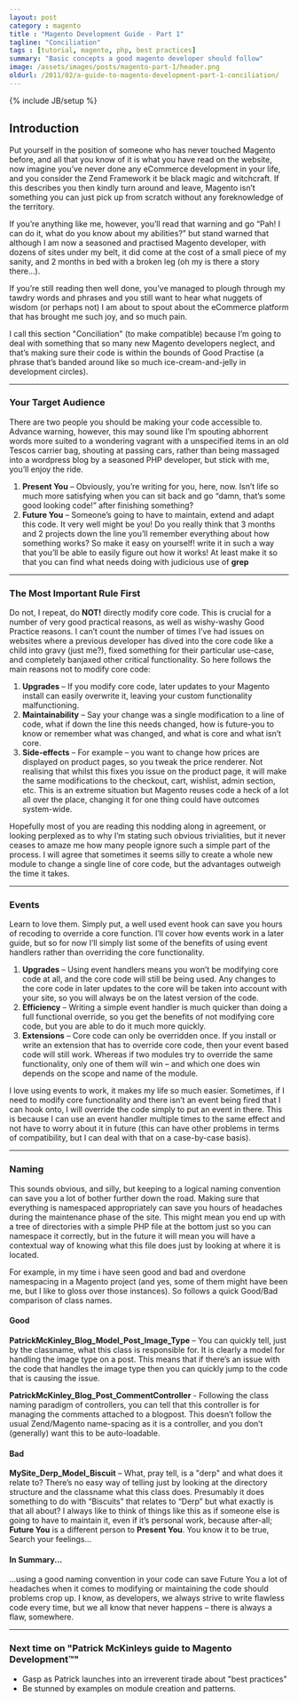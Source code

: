 ```yaml
---
layout: post
category : magento
title : "Magento Development Guide - Part 1"
tagline: "Conciliation"
tags : [tutorial, magento, php, best practices]
summary: "Basic concepts a good magento developer should follow"
image: /assets/images/posts/magento-part-1/header.png
oldurl: /2011/02/a-guide-to-magento-development-part-1-conciliation/
---
```

{% include JB/setup %}

## Introduction

Put yourself in the position of someone who has never touched Magento before, and all that you know of it is what you have read on the website, now imagine you’ve never done any eCommerce development in your life, and you consider the Zend Framework it be black magic and witchcraft. If this describes you then kindly turn around and leave, Magento isn’t something you can just pick up from scratch without any foreknowledge of the territory.

If you’re anything like me, however, you’ll read that warning and go “Pah! I can do it, what do you know about my abilities?” but stand warned that although I am now a seasoned and practised Magento developer, with dozens of sites under my belt, it did come at the cost of a small piece of my sanity, and 2 months in bed with a broken leg (oh my is there a story there…).

If you’re still reading then well done, you’ve managed to plough through my tawdry words and phrases and you still want to hear what nuggets of wisdom (or perhaps not) I am about to spout about the eCommerce platform that has brought me such joy, and so much pain.

I call this section "Conciliation" (to make compatible) because I’m going to deal with something that so many new Magento developers neglect, and that’s making sure their code is within the bounds of Good Practise (a phrase that’s banded around like so much ice-cream-and-jelly in development circles).

---

### Your Target Audience

There are two people you should be making your code accessible to. Advance warning, however, this may sound like I’m spouting abhorrent words more suited to a wondering vagrant with a unspecified items in an old Tescos carrier bag, shouting at passing cars, rather than being massaged into a wordpress blog by a seasoned PHP developer, but stick with me, you’ll enjoy the ride.

 1. **Present You** – Obviously, you’re writing for you, here, now. Isn’t life so much more satisfying when you can sit back and go “damn, that’s some good looking code!” after finishing something?
 2. **Future You** – Someone’s going to have to maintain, extend and adapt this code. It very well might be you! Do you really think that 3 months and 2 projects down the line you’ll remember everything about how something works? So make it easy on yourself! write it in such a way that you’ll be able to easily figure out how it works! At least make it so that you can find what needs doing with judicious use of **grep**

---

### The Most Important Rule First

Do not, I repeat, do **NOT!** directly modify core code. This is crucial for a number of very good practical reasons, as well as wishy-washy Good Practice reasons. I can’t count the number of times I’ve had issues on websites where a previous developer has dived into the core code like a child into gravy (just me?), fixed something for their particular use-case, and completely banjaxed other critical functionality. So here follows the main reasons not to modify core code:

 1. **Upgrades** – If you modify core code, later updates to your Magento install can easily overwrite it, leaving your custom functionality malfunctioning.
 2. **Maintainability** – Say your change was a single modification to a line of code, what if down the line this needs changed, how is future-you to know or remember what was changed, and what is core and what isn’t core.
 3. **Side-effects** – For example – you want to change how prices are displayed on product pages, so you tweak the price renderer. Not realising that whilst this fixes you issue on the product page, it will make the same modifications to the checkout, cart, wishlist, admin section, etc. This is an extreme situation but Magento reuses code a heck of a lot all over the place, changing it for one thing could have outcomes system-wide.

Hopefully most of you are reading this nodding along in agreement, or looking perplexed as to why I’m stating such obvious trivialities, but it never ceases to amaze me how many people ignore such a simple part of the process. I will agree that sometimes it seems silly to create a whole new module to change a single line of core code, but the advantages outweigh the time it takes.

---

### Events

Learn to love them. Simply put, a well used event hook can save you hours of recoding to override a core function.  I’ll cover how events work in a later guide, but so for now I’ll simply list some of the benefits of using event handlers rather than overriding the core functionality.

 1. **Upgrades** – Using event handlers means you won’t be modifying core code at all, and the core code will still be being used. Any changes to the core code in later updates to the core will be taken into account with your site, so you will always be on the latest version of the code.
 2. **Efficiency** – Writing a simple event handler is much quicker than doing a full functional override, so you get the benefits of not modifying core code, but you are able to do it much more quickly.
 3. **Extensions** – Core code can only be overridden once. If you install or write an extension that has to override core code, then your event based code will still work. Whereas if two modules try to override the same functionality, only one of them will win – and which one does win depends on the scope and name of the module.

I love using events to work, it makes my life so much easier. Sometimes, if I need to modify core functionality and there isn’t an event being fired that I can hook onto, I will override the code simply to put an event in there. This is because I can use an event handler multiple times to the same effect and not have to worry about it in future (this can have other problems in terms of compatibility, but I can deal with that on a case-by-case basis).

---

### Naming

This sounds obvious, and silly, but keeping to a logical naming convention can save you a lot of bother further down the road. Making sure that everything is namespaced appropriately can save you hours of headaches during the maintenance phase of the site. This might mean you end up with a tree of directories with a simple PHP file at the bottom just so you can namespace it correctly, but in the future it will mean you will have a contextual way of knowing what this file does just by looking at where it is located.

For example, in my time i have seen good and bad and overdone namespacing in a Magento project (and yes, some of them might have been me, but I like to gloss over those instances). So follows a quick Good/Bad comparison of class names.


<div class="span6">
  <h4>Good</h4>
  <p><strong>PatrickMcKinley_Blog_Model_Post_Image_Type</strong> – You can quickly tell, just by the classname, what this class is responsible for. It is clearly a model for handling the image type on a post. This means that if there’s an issue with the code that handles the image type then you can quickly jump to the code that is causing the issue.</p>
  <p><strong>PatrickMcKinley_Blog_Post_CommentController</strong> - Following the class naming paradigm of controllers, you can tell that this controller is for managing the comments attached to a blogpost. This doesn’t follow the usual Zend/Magento name-spacing as it is a controller, and you don’t (generally) want this to be auto-loadable.</p>
</div>
<div class="span6">
  <h4>Bad</h4>
  <p><strong>MySite_Derp_Model_Biscuit</strong> – What, pray tell, is a "derp" and what does it relate to? There’s no easy way of telling just by looking at the directory structure and the classname what this class does. Presumably it does something to do with “Biscuits” that relates to “Derp” but what exactly is that all about? I always like to think of things like this as if someone else is going to have to maintain it, even if it’s personal work, because after-all; <strong>Future You</strong> is a different person to <strong>Present You</strong>. You know it to be true, Search your feelings...</p>
</div>
<div class="span12">
  <h4>In Summary...</h4>
  <p>...using a good naming convention in your code can save Future You a lot of headaches when it comes to modifying or maintaining the code should problems crop up. I know, as developers, we always strive to write flawless code every time, but we all know that never happens – there is always a flaw, somewhere.</p>
</div>

<hr style="clear:both;">

### Next time on "Patrick McKinleys guide to Magento Development&trade;"
 * Gasp as Patrick launches into an irreverent tirade about "best practices"
 * Be stunned by examples on module creation and patterns.

